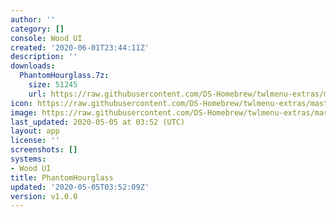 ```yaml
---
author: ''
category: []
console: Wood UI
created: '2020-06-01T23:44:11Z'
description: ''
downloads:
  PhantomHourglass.7z:
    size: 51245
    url: https://raw.githubusercontent.com/DS-Homebrew/twlmenu-extras/master/_nds/TWiLightMenu/akmenu/themes/PhantomHourglass.7z
icon: https://raw.githubusercontent.com/DS-Homebrew/twlmenu-extras/master/_nds/TWiLightMenu/akmenu/themes/meta/PhantomHourglass/icon.png
image: https://raw.githubusercontent.com/DS-Homebrew/twlmenu-extras/master/_nds/TWiLightMenu/akmenu/themes/meta/PhantomHourglass/icon.png
last_updated: 2020-05-05 at 03:52 (UTC)
layout: app
license: ''
screenshots: []
systems:
- Wood UI
title: PhantomHourglass
updated: '2020-05-05T03:52:09Z'
version: v1.0.0
---
```

